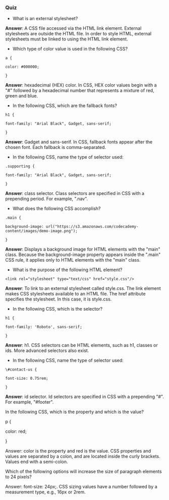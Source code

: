 ### Quiz

* What is an external stylesheet?

**Answer**: A CSS file accessed via the HTML link element. External stylesheets are outside the HTML file. In order to style HTML, external stylesheets must be linked to using the HTML link element.

* Which type of color value is used in the following CSS?

`a {`

`color: #000000;`

`}`

**Answer**: hexadecimal \(HEX\) color. In CSS, HEX color values begin with a "\#" followed by a hexadecimal number that represents a mixture of red, green and blue.

* In the following CSS, which are the fallback fonts?

`h1 {`

`font-family: "Arial Black", Gadget, sans-serif;`

`}`

**Answer**: Gadget and sans-serif. In CSS, fallback fonts appear after the chosen font. Each fallback is comma-separated.

* In the following CSS, name the type of selector used:

`.supporting {`

`font-family: "Arial Black", Gadget, sans-serif;`

`}`

**Answer**: class selector. Class selectors are specified in CSS with a prepending period. For example, ".nav".

* What does the following CSS accomplish?

`.main {`

`background-image: url("https://s3.amazonaws.com/codecademy-content/images/demo-image.png");`

`}`

**Answer**: Displays a background image for HTML elements with the "main" class. Because the background-image property appears inside the ".main" CSS rule, it applies only to HTML elements with the "main" class.

* What is the purpose of the following HTML element?

`<link rel="stylesheet" type="text/css" href="style.css"/>`

**Answer**: To link to an external stylesheet called style.css. The link element makes CSS stylesheets available to an HTML file. The href attribute specifies the stylesheet. In this case, it is style.css.

- In the following CSS, which is the selector?

```
h1 {

font-family: 'Roboto', sans-serif;

}
```

**Answer**: h1. CSS selectors can be HTML elements, such as h1, classes or ids. More advanced selectors also exist.

- In the following CSS, name the type of selector used:

```
\#contact-us {

font-size: 0.75rem;

}
```

**Answer**: id selector. Id selectors are specified in CSS with a prepending "\#". For example, "\#footer".

In the following CSS, which is the property and which is the value?

p {

color: red;

}

Answer: color is the property and red is the value. CSS properties and values are separated by a colon, and are located inside the curly brackets. Values end with a semi-colon.

Which of the following options will increase the size of paragraph elements to 24 pixels?

Answer: font-size: 24px;. CSS sizing values have a number followed by a measurement type, e.g., 16px or 2rem.

